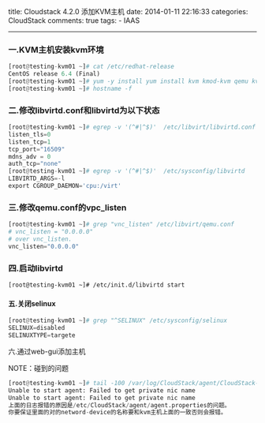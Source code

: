 title: Cloudstack 4.2.0 添加KVM主机
date: 2014-01-11 22:16:33
categories: CloudStack
comments: true
tags:
        - IAAS

---

### 一.KVM主机安装kvm环境

```python
[root@testing-kvm01 ~]# cat /etc/redhat-release
CentOS release 6.4 (Final)
[root@testing-kvm01 ~]# yum -y install yum install kvm kmod-kvm qemu kvm-qemu-img virt-viewer virt-manager libvirt vconfig ntp CloudStack-agent
[root@testing-kvm01 ~]# hostname -f
```

### 二.修改libvirtd.conf和libvirtd为以下状态

```python
[root@testing-kvm01 ~]# egrep -v '(^#|^$)'  /etc/libvirt/libvirtd.conf
listen_tls=0
listen_tcp=1
tcp_port="16509"
mdns_adv = 0
auth_tcp="none"
[root@testing-kvm01 ~]# egrep -v '(^#|^$)'  /etc/sysconfig/libvirtd
LIBVIRTD_ARGS=-l
export CGROUP_DAEMON='cpu:/virt'
```
<!--more-->
### 三.修改qemu.conf的vpc_listen

```python
[root@testing-kvm01 ~]# grep "vnc_listen" /etc/libvirt/qemu.conf
# vnc_listen = "0.0.0.0"
# over vnc_listen.
vnc_listen="0.0.0.0"
```

### 四.启动libvirtd
```
[root@testing-kvm01 ~]# /etc/init.d/libvirtd start
```
#### 五.关闭selinux

```python
[root@testing-kvm01 ~]# grep "^SELINUX" /etc/sysconfig/selinux
SELINUX=disabled
SELINUXTYPE=targete
```

六.通过web-gui添加主机

NOTE：碰到的问题
```python
[root@testing-kvm01 ~]# tail -100 /var/log/CloudStack/agent/CloudStack-agent.out
Unable to start agent: Failed to get private nic name
Unable to start agent: Failed to get private nic name
上面的日志报错的原因是/etc/CloudStack/agent/agent.properties的问题。
你要保证里面的对的netword-device的名称要和kvm主机上面的一致否则会报错。
```
